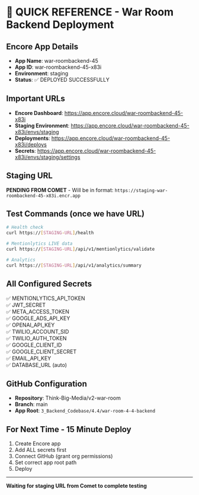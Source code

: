 # 🚀 QUICK REFERENCE - War Room Backend Deployment

## Encore App Details
- **App Name**: war-roombackend-45
- **App ID**: war-roombackend-45-x83i  
- **Environment**: staging
- **Status**: ✅ DEPLOYED SUCCESSFULLY

## Important URLs
- **Encore Dashboard**: https://app.encore.cloud/war-roombackend-45-x83i
- **Staging Environment**: https://app.encore.cloud/war-roombackend-45-x83i/envs/staging
- **Deployments**: https://app.encore.cloud/war-roombackend-45-x83i/deploys
- **Secrets**: https://app.encore.cloud/war-roombackend-45-x83i/envs/staging/settings

## Staging URL
**PENDING FROM COMET** - Will be in format: `https://staging-war-roombackend-45-x83i.encr.app`

## Test Commands (once we have URL)
```bash
# Health check
curl https://[STAGING-URL]/health

# Mentionlytics LIVE data
curl https://[STAGING-URL]/api/v1/mentionlytics/validate

# Analytics
curl https://[STAGING-URL]/api/v1/analytics/summary
```

## All Configured Secrets
✅ MENTIONLYTICS_API_TOKEN  
✅ JWT_SECRET  
✅ META_ACCESS_TOKEN  
✅ GOOGLE_ADS_API_KEY  
✅ OPENAI_API_KEY  
✅ TWILIO_ACCOUNT_SID  
✅ TWILIO_AUTH_TOKEN  
✅ GOOGLE_CLIENT_ID  
✅ GOOGLE_CLIENT_SECRET  
✅ EMAIL_API_KEY  
✅ DATABASE_URL (auto)  

## GitHub Configuration
- **Repository**: Think-Big-Media/v2-war-room
- **Branch**: main
- **App Root**: `3_Backend_Codebase/4.4/war-room-4-4-backend`

## For Next Time - 15 Minute Deploy
1. Create Encore app
2. Add ALL secrets first
3. Connect GitHub (grant org permissions)
4. Set correct app root path
5. Deploy

---

**Waiting for staging URL from Comet to complete testing**